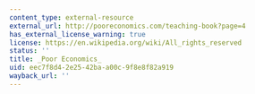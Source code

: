 ```yaml
---
content_type: external-resource
external_url: http://pooreconomics.com/teaching-book?page=4
has_external_license_warning: true
license: https://en.wikipedia.org/wiki/All_rights_reserved
status: ''
title: _Poor Economics_
uid: eec7f8d4-2e25-42ba-a00c-9f8e8f82a919
wayback_url: ''
---
```

